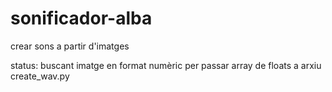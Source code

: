 # sonificador-alba
crear sons a partir d'imatges

status: buscant imatge en format numèric per passar array de floats a arxiu create_wav.py
